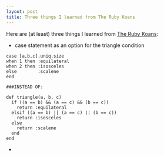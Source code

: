 ```yaml
---
layout: post
title: Three things I learned from The Ruby Koans
---
```


Here are (at least) three things I learned from [The Ruby Koans](http://rubykoans.com/):

* case statement as an option for the triangle condition
~~~~
case [a,b,c].uniq.size
when 1 then :equilateral
when 2 then :isosceles
else        :scalene
end

###INSTEAD OF:

def triangle(a, b, c)
  if ((a == b) && (a == c) && (b == c))
    return :equilateral
  elsif ((a == b) || (a == c) || (b == c))
    return :isosceles
  else
    return :scalene
  end
end

~~~~
* 
